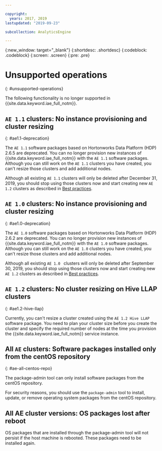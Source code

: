 ```yaml
---

copyright:
  years: 2017, 2019
lastupdated: "2019-09-23"

subcollection: AnalyticsEngine

---
```


<!-- Attribute definitions -->
{:new_window: target="_blank"}
{:shortdesc: .shortdesc}
{:codeblock: .codeblock}
{:screen: .screen}
{:pre: .pre}


# Unsupported operations
{: #unsupported-operations}

The following functionality is no longer supported in {{site.data.keyword.iae_full_notm}}.

## `AE 1.1` clusters: No instance provisioning and cluster resizing
{: #ae1.1-deprecation}

The `AE 1.1` software packages based on Hortonworks Data Platform (HDP) 2.6.5 are deprecated. You can no longer provision new instances of {{site.data.keyword.iae_full_notm}} with the `AE 1.1` software packages. Although you can still work on the `AE 1.1` clusters you have created, you can't resize those clusters and add additional nodes.

Although all existing `AE 1.1` clusters will only be deleted after December 31, 2019, you should stop using those clusters now and start creating new `AE 1.2` clusters as described in [Best practices](/docs/services/AnalyticsEngine?topic=AnalyticsEngine-best-practices).

## `AE 1.0` clusters: No instance provisioning and cluster resizing
{: #ae1.0-deprecation}

The `AE 1.0` software packages based on Hortonworks Data Platform (HDP) 2.6.2 are deprecated. You can no longer provision new instances of {{site.data.keyword.iae_full_notm}} with the `AE 1.0` software packages. Although you can still work on the `AE 1.0` clusters you have created, you can't resize those clusters and add additional nodes.

Although all existing `AE 1.0 ` clusters will only be deleted after September 30, 2019, you should stop using those clusters now and start creating new `AE 1.2` clusters as described in [Best practices](/docs/services/AnalyticsEngine?topic=AnalyticsEngine-best-practices).

## `AE 1.2` clusters: No cluster resizing on Hive LLAP clusters
{: #ae1.2-hive-llap}

Currently, you can't resize a cluster created using the `AE 1.2 Hive LLAP` software package. You need to plan your cluster size before you create the  cluster and specify the required number of nodes at the time you provision the {{site.data.keyword.iae_full_notm}} service instance.

## All `AE` clusters: Software packages installed only from the centOS repository
{: #ae-all-centos-repo}

The package-admin tool can only install software packages from the centOS repository.

For security reasons, you should use the `package-admin` tool to install, update, or remove operating system packages from the centOS repository.

## All AE cluster versions: OS packages lost after reboot

OS packages that are installed through the package-admin tool will not persist if the host machine is rebooted. These packages need to be installed again.  
